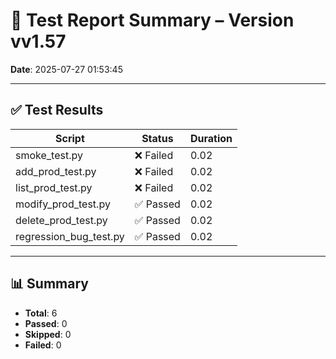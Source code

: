 # 🧪 Test Report Summary – Version vv1.57
**Date**: 2025-07-27 01:53:45

---

## ✅ Test Results

| Script | Status | Duration |
|--------|--------|----------|
| smoke_test.py | ❌ Failed | 0.02 |
| add_prod_test.py | ❌ Failed | 0.02 |
| list_prod_test.py | ❌ Failed | 0.02 |
| modify_prod_test.py | ✅ Passed | 0.02 |
| delete_prod_test.py | ✅ Passed | 0.02 |
| regression_bug_test.py | ✅ Passed | 0.02 |

---

## 📊 Summary
- **Total**: 6
- **Passed**: 0
- **Skipped**: 0
- **Failed**: 0
